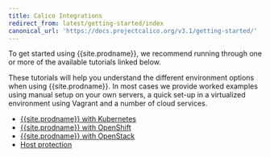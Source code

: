 ```yaml
---
title: Calico Integrations
redirect_from: latest/getting-started/index
canonical_url: 'https://docs.projectcalico.org/v3.1/getting-started/'
---
```


To get started using {{site.prodname}}, we recommend running through one or more of the
available tutorials linked below.

These tutorials will help you understand the different environment options when
using {{site.prodname}}.  In most cases we provide worked examples using manual setup on
your own servers, a quick set-up in a virtualized environment using Vagrant and
a number of cloud services.

- [{{site.prodname}} with Kubernetes](kubernetes)
- [{{site.prodname}} with OpenShift](openshift/installation)
- [{{site.prodname}} with OpenStack](openstack)
- [Host protection](bare-metal/bare-metal)
